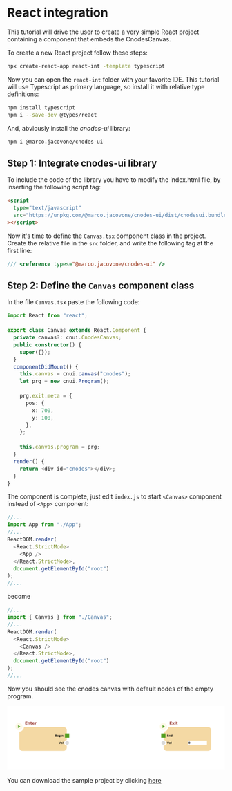 # React integration

This tutorial will drive the user to create a very simple React project containing a component that embeds the CnodesCanvas.

To create a new React project follow these steps:

```bash
npx create-react-app react-int -template typescript
```

Now you can open the `react-int` folder with your favorite IDE. This tutorial will use Typescript as primary language, so install it with relative type definitions:

```bash
npm install typescript
npm i --save-dev @types/react
```

And, abviously install the _cnodes-ui_ library:

```bash
npm i @marco.jacovone/cnodes-ui
```

## Step 1: Integrate cnodes-ui library

To include the code of the library you have to modify the index.html file, by inserting the following script tag:

```html
<script
  type="text/javascript"
  src="https://unpkg.com/@marco.jacovone/cnodes-ui/dist/cnodesui.bundle.js"
></script>
```

Now it's time to define the `Canvas.tsx` component class in the project. Create the relative file in the `src` folder, and write the following tag at the first line:

```ts
/// <reference types="@marco.jacovone/cnodes-ui" />
```

## Step 2: Define the `Canvas` component class

In the file `Canvas.tsx` paste the following code:

```ts
import React from "react";

export class Canvas extends React.Component {
  private canvas?: cnui.CnodesCanvas;
  public constructor() {
    super({});
  }
  componentDidMount() {
    this.canvas = cnui.canvas("cnodes");
    let prg = new cnui.Program();

    prg.exit.meta = {
      pos: {
        x: 700,
        y: 100,
      },
    };

    this.canvas.program = prg;
  }
  render() {
    return <div id="cnodes"></div>;
  }
}
```

The component is complete, just edit `index.js` to start `<Canvas>` component instead of `<App>` component:

```js
//...
import App from "./App";
//...
ReactDOM.render(
  <React.StrictMode>
    <App />
  </React.StrictMode>,
  document.getElementById("root")
);
//...
```

become

```js
//...
import { Canvas } from "./Canvas";
//...
ReactDOM.render(
  <React.StrictMode>
    <Canvas />
  </React.StrictMode>,
  document.getElementById("root")
);
//...
```

Now you should see the cnodes canvas with default nodes of the empty program.

![Figure1](./images/react-int-1.png)

You can download the sample project by clicking [here](./downloads/react-int.zip)
